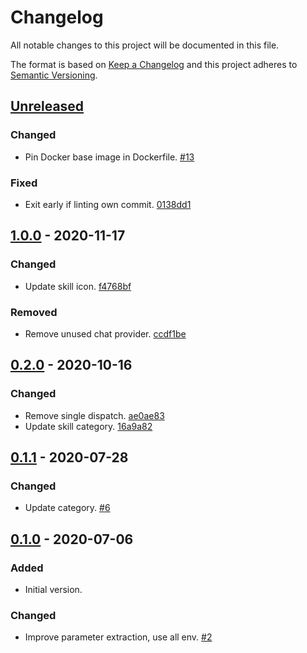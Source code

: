# Changelog

All notable changes to this project will be documented in this file.

The format is based on [Keep a Changelog](http://keepachangelog.com/)
and this project adheres to [Semantic Versioning](http://semver.org/).

## [Unreleased](https://github.com/atomist-skills/markdownlint-skill/compare/1.0.0...HEAD)

### Changed

-   Pin Docker base image in Dockerfile. [#13](https://github.com/atomist-skills/markdownlint-skill/issues/13)

### Fixed

-   Exit early if linting own commit. [0138dd1](https://github.com/atomist-skills/markdownlint-skill/commit/0138dd1ca099e969e4aec14d07ed7a1fd137e973)

## [1.0.0](https://github.com/atomist-skills/markdownlint-skill/compare/0.2.0...1.0.0) - 2020-11-17

### Changed

-   Update skill icon. [f4768bf](https://github.com/atomist-skills/markdownlint-skill/commit/f4768bfcb6b835a81a3b4fcc8fadd37b5af7c75f)

### Removed

-   Remove unused chat provider. [ccdf1be](https://github.com/atomist-skills/markdownlint-skill/commit/ccdf1bed8984084cc29c89b51c0a05f272e2975e)

## [0.2.0](https://github.com/atomist-skills/markdownlint-skill/compare/0.1.1...0.2.0) - 2020-10-16

### Changed

-   Remove single dispatch. [ae0ae83](https://github.com/atomist-skills/markdownlint-skill/commit/ae0ae8389e1a532d5839ae706308f80975c4e83a)
-   Update skill category. [16a9a82](https://github.com/atomist-skills/markdownlint-skill/commit/16a9a829b0b72864e77b0527753f30c83c9b0a87)

## [0.1.1](https://github.com/atomist-skills/markdownlint-skill/compare/0.1.0...0.1.1) - 2020-07-28

### Changed

-   Update category. [#6](https://github.com/atomist-skills/markdownlint-skill/issues/6)

## [0.1.0](https://github.com/atomist-skills/markdownlint-skill/tree/0.1.0) - 2020-07-06

### Added

-   Initial version.

### Changed

-   Improve parameter extraction, use all env. [#2](https://github.com/atomist-skills/markdownlint-skill/issues/2)
